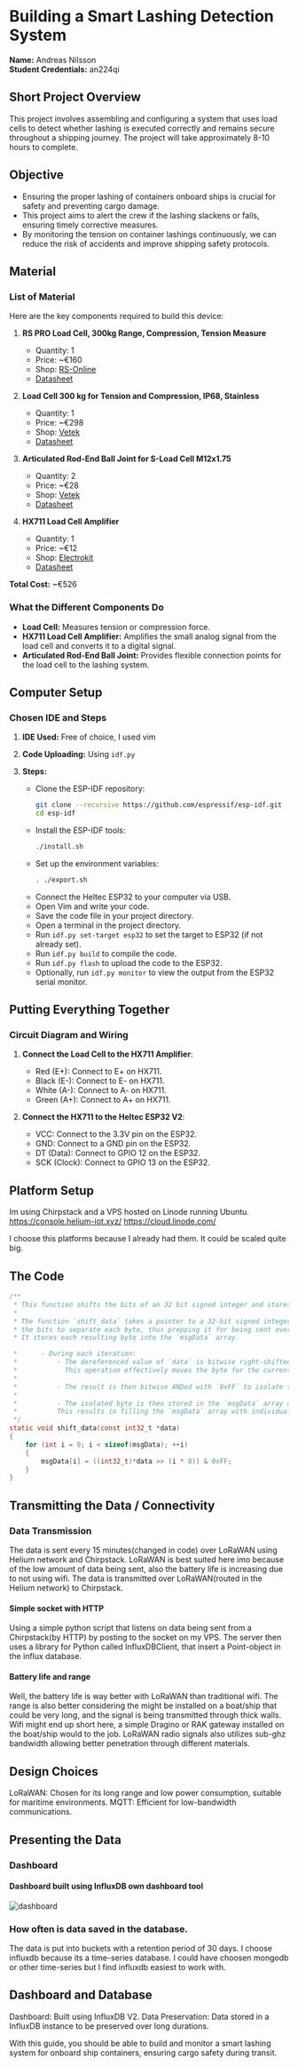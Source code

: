 # Building a Smart Lashing Detection System

**Name:** Andreas Nilsson  
**Student Credentials:** an224qi

## Short Project Overview
This project involves assembling and configuring a system that uses load cells to detect whether lashing is executed correctly and remains secure throughout a shipping journey. The project will take approximately 8-10 hours to complete.

## Objective
* Ensuring the proper lashing of containers onboard ships is crucial for safety and preventing cargo damage.
* This project aims to alert the crew if the lashing slackens or fails, ensuring timely corrective measures.
* By monitoring the tension on container lashings continuously, we can reduce the risk of accidents and improve shipping safety protocols.

## Material

### List of Material
Here are the key components required to build this device:

1. **RS PRO Load Cell, 300kg Range, Compression, Tension Measure**
    - Quantity: 1
    - Price: ~€160
    - Shop: [RS-Online](https://se.rs-online.com/web/p/strain-gauges/2042768)
    - [Datasheet](https://docs.rs-online.com/b2dd/A700000007176393.pdf)

2. **Load Cell 300 kg for Tension and Compression, IP68, Stainless**
    - Quantity: 1
    - Price: ~€298
    - Shop: [Vetek](https://www.vetek.com/en/article/load-cell-300-kg-for-tension-and-compression-ip68-stainless)
    - [Datasheet](https://www.vetek.com/en/dynamics/WebFiles/document/71853b56-87c4-411f-a51d-bdafb98a6e72/Datasheet_101BS_V2.pdf)

3. **Articulated Rod-End Ball Joint for S-Load Cell M12x1.75**
    - Quantity: 2
    - Price: ~€28
    - Shop: [Vetek](https://www.vetek.com/en/article/articulated-rod-end-ball-joint-for-s-load-cell-m12x1-75)
    - [Datasheet](https://www.vetek.com/en/dynamics/WebFiles/document/27fe49d1-d544-4471-baf0-c7c44f18191e/Datasheet_RBJ_V1.pdf)

4. **HX711 Load Cell Amplifier**
    - Quantity: 1
    - Price: ~€12
    - Shop: [Electrokit](https://www.electrokit.com/forstarkare-for-lastceller-hx711)
    - [Datasheet](https://www.electrokit.com/upload/product/41016/41016232/hx711_english.pdf)

**Total Cost:** ~€526

### What the Different Components Do
- **Load Cell:** Measures tension or compression force.
- **HX711 Load Cell Amplifier:** Amplifies the small analog signal from the load cell and converts it to a digital signal.
- **Articulated Rod-End Ball Joint:** Provides flexible connection points for the load cell to the lashing system.

## Computer Setup

### Chosen IDE and Steps

1. **IDE Used:** Free of choice, I used vim
2. **Code Uploading:** Using `idf.py`
3. **Steps:**

    - Clone the ESP-IDF repository:
        ```bash
        git clone --recursive https://github.com/espressif/esp-idf.git
        cd esp-idf
        ```
    - Install the ESP-IDF tools:
        ```bash
        ./install.sh
        ```
    - Set up the environment variables:
        ```bash
        . ./export.sh
        ```
    - Connect the Heltec ESP32 to your computer via USB.
    - Open Vim and write your code.
    - Save the code file in your project directory.
    - Open a terminal in the project directory.
    - Run `idf.py set-target esp32` to set the target to ESP32 (if not already set).
    - Run `idf.py build` to compile the code.
    - Run `idf.py flash` to upload the code to the ESP32.
    - Optionally, run `idf.py monitor` to view the output from the ESP32 serial monitor.


## Putting Everything Together

### Circuit Diagram and Wiring
1. **Connect the Load Cell to the HX711 Amplifier**:
    - Red (E+): Connect to E+ on HX711.
    - Black (E-): Connect to E- on HX711.
    - White (A-): Connect to A- on HX711.
    - Green (A+): Connect to A+ on HX711.

2. **Connect the HX711 to the Heltec ESP32 V2**:
    - VCC: Connect to the 3.3V pin on the ESP32.
    - GND: Connect to a GND pin on the ESP32.
    - DT (Data): Connect to GPIO 12 on the ESP32.
    - SCK (Clock): Connect to GPIO 13 on the ESP32.

## Platform Setup
Im using Chirpstack and a VPS hosted on Linode running Ubuntu.
https://console.helium-iot.xyz/
https://cloud.linode.com/

I choose this platforms because I already had them. It could be scaled quite big.

## The Code

```c
/** 
 * This function shifts the bits of an 32 bit signed integer and stores each byte into an array. Prepping it for being sent over LoRaWAN.
 *
 * The function `shift_data` takes a pointer to a 32-bit signed integer (`int32_t`) and shifts
 * the bits to separate each byte, thus prepping it for being sent over LoRaWAN.
 * It stores each resulting byte into the `msgData` array.

 *      - During each iteration:
 *          - The dereferenced value of `data` is bitwise right-shifted by `(i * 8)` bits. 
 *            This operation effectively moves the byte for the current loop iteration to the rightmost position.
 *
 *          - The result is then bitwise ANDed with `0xFF` to isolate the least significant byte.
 *
 *          - The isolated byte is then stored in the `msgData` array at index `i`.
 *          This results in filling the `msgData` array with individual bytes from the input integer.
 */
static void shift_data(const int32_t *data)
{
    for (int i = 0; i < sizeof(msgData); ++i)
    {
        msgData[i] = ((int32_t)*data >> (i * 8)) & 0xFF;
    }
}


```


## Transmitting the Data / Connectivity
### Data Transmission

The data is sent every 15 minutes(changed in code) over LoRaWAN using Helium network and Chirpstack. LoRaWAN is best suited here imo because of the low amount of data being sent, also the battery life is increasing due to not using wifi. The data is transmitted over LoRaWAN(routed in the Helium network) to Chirpstack. 

#### Simple socket with HTTP
Using a simple python script that listens on data being sent from a Chirpstack(by HTTP) by posting to the socket on my VPS. The server then uses a library for Python called InfluxDBClient, that insert a Point-object in the influx database.

#### Battery life and range
Well, the battery life is way better with LoRaWAN than traditional wifi. The range is also better considering the might be installed on a boat/ship that could be very long, and the signal is being transmitted through thick walls. Wifi might end up short here, a simple Dragino or RAK gateway installed on the boat/ship would to the job. LoRaWAN radio signals also utilizes sub-ghz bandwidth allowing better penetration through different materials.

## Design Choices
LoRaWAN: Chosen for its long range and low power consumption, suitable for maritime environments.
MQTT: Efficient for low-bandwidth communications.

## Presenting the Data
### Dashboard
#### Dashboard built using InfluxDB own dashboard tool
![dashboard](doc/1.png)

### How often is data saved in the database.
The data is put into buckets with a retention period of 30 days.
I choose influxdb because its a time-series database. I could have choosen mongodb or other time-series but I find influxdb easiest to work with.

## Dashboard and Database
Dashboard: Built using InfluxDB V2.
Data Preservation: Data stored in a InfluxDB instance to be preserved over long durations.


With this guide, you should be able to build and monitor a smart lashing system for onboard ship containers, ensuring cargo safety during transit.

